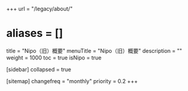 +++
url = "/legacy/about/"
# aliases = []
title = "Nipo（旧）概要"
menuTitle = "Nipo（旧）概要"
description = ""
weight = 1000
toc = true
isNipo = true

[sidebar]
collapsed = true


[sitemap]
  changefreq = "monthly"
  priority = 0.2
+++
